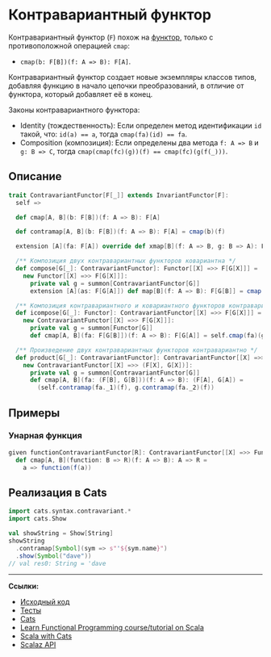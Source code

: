 # Контравариантный функтор

Контравариантный функтор (`F`) похож на [функтор](functor), только с противоположной операцией `cmap`:
- `cmap(b: F[B])(f: A => B): F[A]`.

Контравариантный функтор создает новые экземпляры классов типов, добавляя функцию в начало цепочки преобразований,
в отличие от функтора, который добавляет её в конец.

Законы контравариантного функтора:
- Identity (тождественность): Если определен метод идентификации `id` такой, что: `id(a) == a`,
  тогда `cmap(fa)(id) == fa`.
- Composition (композиция): Если определены два метода `f: A => B` и `g: B => C`, тогда `cmap(cmap(fc)(g))(f) == cmap(fc)(g(f(_)))`.


## Описание

```scala
trait ContravariantFunctor[F[_]] extends InvariantFunctor[F]:
  self =>

  def cmap[A, B](b: F[B])(f: A => B): F[A]

  def contramap[A, B](b: F[B])(f: A => B): F[A] = cmap(b)(f)

  extension [A](fa: F[A]) override def xmap[B](f: A => B, g: B => A): F[B] = cmap(fa)(g)

  /** Композиция двух контравариантных функторов ковариантна */
  def compose[G[_]: ContravariantFunctor]: Functor[[X] =>> F[G[X]]] =
    new Functor[[X] =>> F[G[X]]]:
      private val g = summon[ContravariantFunctor[G]]
      extension [A](as: F[G[A]]) def map[B](f: A => B): F[G[B]] = cmap(as)(gb => g.cmap(gb)(f))

  /** Композиция контравариантного и ковариантного функторов контравариантна */
  def icompose[G[_]: Functor]: ContravariantFunctor[[X] =>> F[G[X]]] =
    new ContravariantFunctor[[X] =>> F[G[X]]]:
      private val g = summon[Functor[G]]
      def cmap[A, B](fa: F[G[B]])(f: A => B): F[G[A]] = self.cmap(fa)(g.lift(f))

  /** Произведение двух контравариантных функторов контравариантно */
  def product[G[_]: ContravariantFunctor]: ContravariantFunctor[[X] =>> (F[X], G[X])] =
    new ContravariantFunctor[[X] =>> (F[X], G[X])]:
      private val g = summon[ContravariantFunctor[G]]
      def cmap[A, B](fa: (F[B], G[B]))(f: A => B): (F[A], G[A]) =
        (self.contramap(fa._1)(f), g.contramap(fa._2)(f))
```

## Примеры

### Унарная функция

```scala
given functionContravariantFunctor[R]: ContravariantFunctor[[X] =>> Function1[X, R]] with
  def cmap[A, B](function: B => R)(f: A => B): A => R =
    a => function(f(a))
```


## Реализация в Cats

```scala
import cats.syntax.contravariant.*
import cats.Show

val showString = Show[String]
showString
  .contramap[Symbol](sym => s"'${sym.name}")
  .show(Symbol("dave"))
// val res0: String = 'dave
```


---

**Ссылки:**

- [Исходный код](https://gitflic.ru/project/artemkorsakov/scalabook/blob?file=examples%2Fsrc%2Fmain%2Fscala%2Ftypeclass%2Fmonad%2FContravariantFunctor.scala&plain=1)
- [Тесты](https://gitflic.ru/project/artemkorsakov/scalabook/blob?file=examples%2Fsrc%2Ftest%2Fscala%2Ftypeclass%2Fmonad%2FContravariantFunctorSuite.scala)
- [Cats](https://typelevel.org/cats/typeclasses/contravariant.html)
- [Learn Functional Programming course/tutorial on Scala](https://github.com/dehun/learn-fp) 
- [Scala with Cats](https://www.scalawithcats.com/dist/scala-with-cats.html#contravariant)
- [Scalaz API](https://javadoc.io/static/org.scalaz/scalaz-core_3/7.3.6/scalaz/Contravariant.html)
